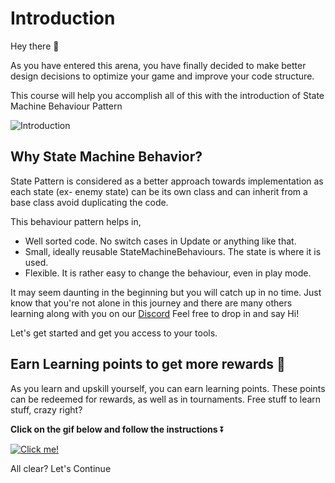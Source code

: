 # Introduction

Hey there 👋 

As you have entered this arena, you have finally decided to make better design decisions to optimize your game and improve your code structure. 

This course will help you accomplish all of this with the introduction of State Machine Behaviour Pattern

![Introduction](https://media.giphy.com/media/1pXrkKeRNDUGS7u3ig/giphy.gif)

## **Why State Machine Behavior?**

State Pattern is considered as a better approach towards implementation as each state (ex- enemy state) can be its own class and can inherit from a base class avoid duplicating the code.

This behaviour pattern helps in,

- Well sorted code. No switch cases in Update or anything like that.
- Small, ideally reusable StateMachineBehaviours. The state is where it is used.
- Flexible. It is rather easy to change the behaviour, even in play mode.

It may seem daunting in the beginning but you will catch up in no time. Just know that you're not alone in this journey and there are many others learning along with you on our [Discord](https://discord.com/invite/R4hfXhsWjN) Feel free to drop in and say Hi!

Let's get started and get you access to your tools.

## Earn Learning points to get more rewards 🎁

As you learn and upskill yourself, you can earn learning points. These points can be redeemed for rewards, as well as in tournaments. Free stuff to learn stuff, crazy right?

**Click on the gif below and follow the instructions** ⏬

[![Click me!](https://media.giphy.com/media/zz1v8vjwQwTja/giphy.gif)](https://academy.outscal.com/welcome/build-in-public/assignments)



All clear? Let's Continue
